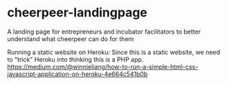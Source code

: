 # cheerpeer-landingpage
A landing page for entrepreneurs and incubator facilitators to better understand what cheerpeer can do for them

Running a static website on Heroku:
Since this is a static website, we need to "trick" Heroku into thinking this is a PHP app.
https://medium.com/@winnieliang/how-to-run-a-simple-html-css-javascript-application-on-heroku-4e664c541b0b